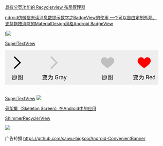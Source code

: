 [具有分页功能的 Recyclerview 布局管理器](https://github.com/GcsSloop/pager-layoutmanager)


[ndroid仿微信未读消息数提示数字之BadgeView的使用,一个可以自由定制外观、支持拖拽消除的MaterialDesign风格Android BadgeView](https://github.com/qstumn/BadgeView)


!![](https://github.com/qstumn/BadgeView/raw/master/demo_gif.gif?raw=true)


[SuperTextView](https://github.com/chenBingX/SuperTextView)

![](https://raw.githubusercontent.com/chenBingX/img/master/stv/%E7%9D%80%E8%89%B2.png)
![]()


[SuperTextView](https://github.com/lygttpod/SuperTextView)
![](https://camo.githubusercontent.com/858932c75508773ecdb50a884804841962a0ddc7/687474703a2f2f6f736e6f65783676662e626b742e636c6f7564646e2e636f6d2f737570657274657874766965772e6a7067)



[骨架屏（Skeleton Screen）在Android中的应用](https://juejin.im/post/5c789a4ce51d457c042d3b31)

[ShimmerRecyclerView](https://github.com/sharish/)

![](https://github.com/sharish/ShimmerRecyclerView/raw/master/screenshots/list_demo.gif)

广告轮播
https://github.com/saiwu-bigkoo/Android-ConvenientBanner
